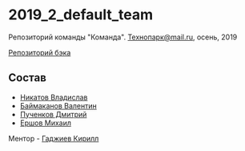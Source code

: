 # 2019_2_default_team
Репозиторий команды "Команда". Технопарк@mail.ru, осень, 2019

[Репозиторий бэка](https://github.com/go-park-mail-ru/2019_2_default_team/)

## Состав
- [Никатов Владислав](https://github.com/nikatov)
- [Баймаканов Валентин](https://github.com/ionnia)
- [Пученков Дмитрий](https://github.com/InNomineMortis)
- [Ершов Михаил](https://github.com/maershov)

Ментор - [Гаджиев Кирилл](https://github.com/kirBMSTU)


